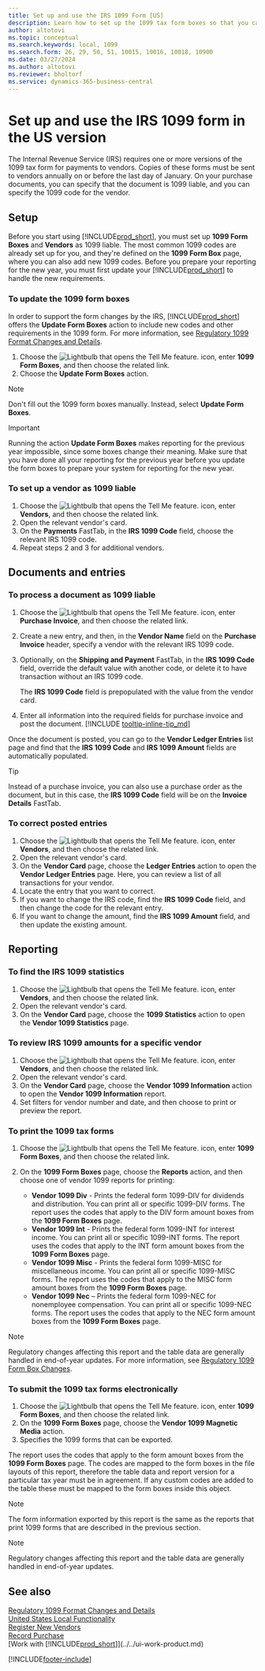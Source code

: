 ```yaml
---
title: Set up and use the IRS 1099 Form [US]
description: Learn how to set up the 1099 tax form boxes so that you can submit the required reports.
author: altotovi
ms.topic: conceptual
ms.search.keywords: local, 1099
ms.search.form: 26, 29, 50, 51, 10015, 10016, 10018, 10900
ms.date: 03/27/2024
ms.author: altotovi
ms.reviewer: bholtorf
ms.service: dynamics-365-business-central
---
```


# Set up and use the IRS 1099 form in the US version

The Internal Revenue Service (IRS) requires one or more versions of the 1099 tax form for payments to vendors. Copies of these forms must be sent to vendors annually on or before the last day of January. On your purchase documents, you can specify that the document is 1099 liable, and you can specify the 1099 code for the vendor.

## Setup

Before you start using [!INCLUDE[prod_short](../../../includes/prod_short.md)], you must set up **1099 Form Boxes** and **Vendors** as 1099 liable. The most common 1099 codes are already set up for you, and they're defined on the **1099 Form Box** page, where you can also add new 1099 codes. Before you prepare your reporting for the new year, you must first update your [!INCLUDE[prod_short](../../../includes/prod_short.md)] to handle the new requirements.

### To update the 1099 form boxes

In order to support the form changes by the IRS, [!INCLUDE[prod_short](../../../includes/prod_short.md)] offers the **Update Form Boxes** action to include new codes and other requirements in the 1099 form. For more information, see [Regulatory 1099 Format Changes and Details](tax-1099-changes.md).

1. Choose the ![Lightbulb that opens the Tell Me feature.](../../../media/ui-search/search_small.png "Tell me what you want to do") icon, enter **1099 Form Boxes**, and then choose the related link.
2. Choose the **Update Form Boxes** action.  

> [!NOTE] 
> Don't fill out the 1099 form boxes manually. Instead, select **Update Form Boxes**.

> [!IMPORTANT]
> Running the action **Update Form Boxes** makes reporting for the previous year impossible, since some boxes change their meaning. Make sure that you have done all your reporting for the previous year before you update the form boxes to prepare your system for reporting for the new year.

### To set up a vendor as 1099 liable

1. Choose the ![Lightbulb that opens the Tell Me feature.](../../../media/ui-search/search_small.png "Tell me what you want to do") icon, enter **Vendors**, and then choose the related link.
2. Open the relevant vendor's card.
3. On the **Payments** FastTab, in the **IRS 1099 Code** field, choose the relevant IRS 1099 code.
4. Repeat steps 2 and 3 for additional vendors.  

## Documents and entries

### To process a document as 1099 liable

1. Choose the ![Lightbulb that opens the Tell Me feature.](../../../media/ui-search/search_small.png "Tell me what you want to do") icon, enter **Purchase Invoice**, and then choose the related link.
2. Create a new entry, and then, in the **Vendor Name** field on the **Purchase Invoice** header, specify a vendor with the relevant IRS 1099 code.
3. Optionally, on the **Shipping and Payment** FastTab, in the **IRS 1099 Code** field, override the default value with another code, or delete it to have transaction without an IRS 1099 code.

    The **IRS 1099 Code** field is prepopulated with the value from the vendor card.  
4. Enter all information into the required fields for purchase invoice and post the document. [!INCLUDE [tooltip-inline-tip_md](../../../includes/tooltip-inline-tip_md.md)]

Once the document is posted, you can go to the **Vendor Ledger Entries** list page and find that the **IRS 1099 Code** and **IRS 1099 Amount** fields are automatically populated.  

> [!TIP]
> Instead of a purchase invoice, you can also use a purchase order as the document, but in this case, the **IRS 1099 Code** field will be on the **Invoice Details** FastTab.

### To correct posted entries

1. Choose the ![Lightbulb that opens the Tell Me feature.](../../../media/ui-search/search_small.png "Tell me what you want to do") icon, enter **Vendors**, and then choose the related link.
2. Open the relevant vendor's card.
3. On the **Vendor Card** page, choose the **Ledger Entries** action to open the **Vendor Ledger Entries** page. Here, you can review a list of all transactions for your vendor.  
4. Locate the entry that you want to correct.  
5. If you want to change the IRS code, find the **IRS 1099 Code** field, and then change the code for the relevant entry.  
6. If you want to change the amount, find the **IRS 1099 Amount** field, and then update the existing amount.  

## Reporting

### To find the IRS 1099 statistics

1. Choose the ![Lightbulb that opens the Tell Me feature.](../../../media/ui-search/search_small.png "Tell me what you want to do") icon, enter **Vendors**, and then choose the related link.
2. Open the relevant vendor's card.
3. On the **Vendor Card** page, choose the **1099 Statistics** action to open the **Vendor 1099 Statistics** page.

### To review IRS 1099 amounts for a specific vendor

1. Choose the ![Lightbulb that opens the Tell Me feature.](../../../media/ui-search/search_small.png "Tell me what you want to do") icon, enter **Vendors**, and then choose the related link.
2. Open the relevant vendor's card.
3. On the **Vendor Card** page, choose the **Vendor 1099 Information** action to open the **Vendor 1099 Information** report.  
4. Set filters for vendor number and date, and then choose to print or preview the report.

### To print the 1099 tax forms

1. Choose the ![Lightbulb that opens the Tell Me feature.](../../../media/ui-search/search_small.png "Tell me what you want to do") icon, enter **1099 Form Boxes**, and then choose the related link.
2. On the **1099 Form Boxes** page, choose the **Reports** action, and then choose one of vendor 1099 reports for printing:

   - **Vendor 1099 Div** - Prints the federal form 1099-DIV for dividends and distribution. You can print all or specific 1099-DIV forms. The report uses the codes that apply to the DIV form amount boxes from the **1099 Form Boxes** page.
   - **Vendor 1099 Int** - Prints the federal form 1099-INT for interest income. You can print all or specific 1099-INT forms. The report uses the codes that apply to the INT form amount boxes from the **1099 Form Boxes** page.
   - **Vendor 1099 Misc** - Prints the federal form 1099-MISC for miscellaneous income. You can print all or specific 1099-MISC forms. The report uses the codes that apply to the MISC form amount boxes from the **1099 Form Boxes** page.
   - **Vendor 1099 Nec** – Prints the federal form 1099-NEC for nonemployee compensation. You can print all or specific 1099-NEC forms. The report uses the codes that apply to the NEC form amount boxes from the **1099 Form Boxes** page.

> [!NOTE]
> Regulatory changes affecting this report and the table data are generally handled in end-of-year updates. For more information, see [Regulatory 1099 Form Box Changes](tax-1099-changes.md).

### To submit the 1099 tax forms electronically

1. Choose the ![Lightbulb that opens the Tell Me feature.](../../../media/ui-search/search_small.png "Tell me what you want to do") icon, enter **1099 Form Boxes**, and then choose the related link.
2. On the **1099 Form Boxes** page, choose the **Vendor 1099 Magnetic Media** action.
3. Specifies the 1099 forms that can be exported.

The report uses the codes that apply to the form amount boxes from the **1099 Form Boxes** page. The codes are mapped to the form boxes in the file layouts of this report, therefore the table data and report version for a particular tax year must be in agreement. If any custom codes are added to the table these must be mapped to the form boxes inside this object.

> [!NOTE]
> The form information exported by this report is the same as the reports that print 1099 forms that are described in the previous section.

> [!NOTE]
> Regulatory changes affecting this report and the table data are generally handled in end-of-year updates.

## See also

[Regulatory 1099 Format Changes and Details](tax-1099-changes.md)  
[United States Local Functionality](united-states-local-functionality.md)  
[Register New Vendors](../../purchasing-how-register-new-vendors.md)  
[Record Purchase](../../purchasing-how-record-purchases.md)  
[Work with [!INCLUDE[prod_short](../../../includes/prod_short.md)]](../../ui-work-product.md)  

[!INCLUDE[footer-include](../../../includes/footer-banner.md)]
